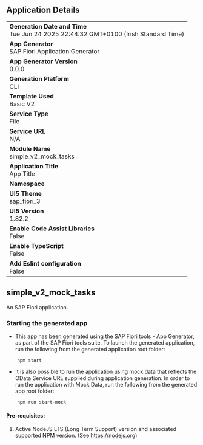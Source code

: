 ## Application Details
|               |
| ------------- |
|**Generation Date and Time**<br>Tue Jun 24 2025 22:44:32 GMT+0100 (Irish Standard Time)|
|**App Generator**<br>SAP Fiori Application Generator|
|**App Generator Version**<br>0.0.0|
|**Generation Platform**<br>CLI|
|**Template Used**<br>Basic V2|
|**Service Type**<br>File|
|**Service URL**<br>N/A|
|**Module Name**<br>simple_v2_mock_tasks|
|**Application Title**<br>App Title|
|**Namespace**<br>|
|**UI5 Theme**<br>sap_fiori_3|
|**UI5 Version**<br>1.82.2|
|**Enable Code Assist Libraries**<br>False|
|**Enable TypeScript**<br>False|
|**Add Eslint configuration**<br>False|

## simple_v2_mock_tasks

An SAP Fiori application.

### Starting the generated app

-   This app has been generated using the SAP Fiori tools - App Generator, as part of the SAP Fiori tools suite.  To launch the generated application, run the following from the generated application root folder:

```
    npm start
```

- It is also possible to run the application using mock data that reflects the OData Service URL supplied during application generation.  In order to run the application with Mock Data, run the following from the generated app root folder:

```
    npm run start-mock
```

#### Pre-requisites:

1. Active NodeJS LTS (Long Term Support) version and associated supported NPM version.  (See https://nodejs.org)


